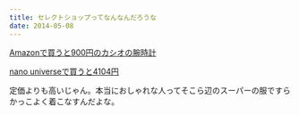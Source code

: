 ```yaml
---
title: セレクトショップってなんなんだろうな
date: 2014-05-08
---
```


[Amazonで買うと900円のカシオの腕時計](http://www.amazon.co.jp/dp/B000VOBQXK/)


[nano universeで買うと4104円](http://zozo.jp/shop/nanouniverse/goods/2345826/)


定価よりも高いじゃん。本当におしゃれな人ってそこら辺のスーパーの服ですらかっこよく着こなすんだよな。
